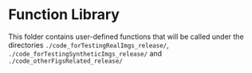 # Function Library

This folder contains user-defined functions that will be called under the directories `./code_forTestingRealImgs_release/`, 
`./code_forTestingSyntheticImgs_release/` and `./code_otherFigsRelated_release/`
